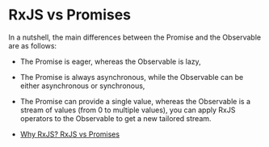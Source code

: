 # RxJS vs Promises

In a nutshell, the main differences between the Promise and the Observable are as follows:

- The Promise is eager, whereas the Observable is lazy,
- The Promise is always asynchronous, while the Observable can be either asynchronous or synchronous,
- The Promise can provide a single value, whereas the Observable is a stream of values (from 0 to multiple values),
you can apply RxJS operators to the Observable to get a new tailored stream.

- [Why RxJS? RxJS vs Promises](https://javascript.plainenglish.io/why-rxjs-rxjs-vs-promises-b28962771d68)
